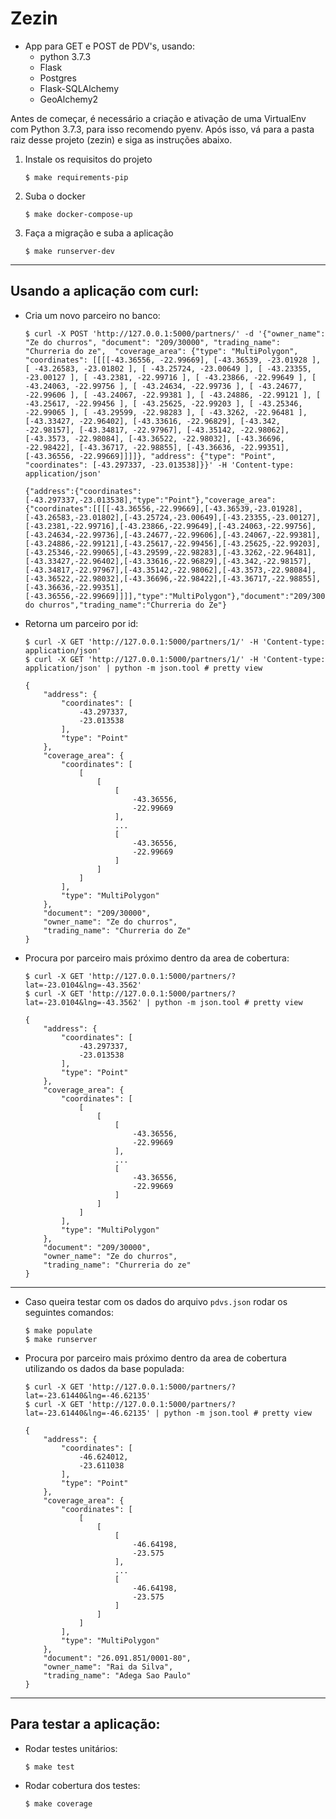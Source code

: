 # Zezin

-  App para GET e POST de PDV's, usando:
    - python 3.7.3
    - Flask
    - Postgres
    - Flask-SQLAlchemy
    - GeoAlchemy2

Antes de começar, é necessário a criação e ativação de uma VirtualEnv com Python 3.7.3, para isso recomendo pyenv.
Após isso, vá para a pasta raiz desse projeto (zezin) e siga as instruções abaixo.

1) Instale os requisitos do projeto

    ```shell
    $ make requirements-pip
    ```

2) Suba o docker

    ```shell
    $ make docker-compose-up
    ```

3) Faça a migração e suba a aplicação

    ```shell
    $ make runserver-dev
    ```

***

## Usando a aplicação com curl:

- Cria um novo parceiro no banco:

    ```shell
    $ curl -X POST 'http://127.0.0.1:5000/partners/' -d '{"owner_name": "Ze do churros", "document": "209/30000", "trading_name": "Churreria do ze",  "coverage_area": {"type": "MultiPolygon", "coordinates": [[[[-43.36556, -22.99669], [-43.36539, -23.01928 ], [ -43.26583, -23.01802 ], [ -43.25724, -23.00649 ], [ -43.23355, -23.00127 ], [ -43.2381, -22.99716 ], [ -43.23866, -22.99649 ], [ -43.24063, -22.99756 ], [ -43.24634, -22.99736 ], [ -43.24677, -22.99606 ], [ -43.24067, -22.99381 ], [ -43.24886, -22.99121 ], [ -43.25617, -22.99456 ], [ -43.25625, -22.99203 ], [ -43.25346, -22.99065 ], [ -43.29599, -22.98283 ], [ -43.3262, -22.96481 ], [-43.33427, -22.96402], [-43.33616, -22.96829], [-43.342, -22.98157], [-43.34817, -22.97967], [-43.35142, -22.98062], [-43.3573, -22.98084], [-43.36522, -22.98032], [-43.36696, -22.98422], [-43.36717, -22.98855], [-43.36636, -22.99351], [-43.36556, -22.99669]]]]}, "address": {"type": "Point", "coordinates": [-43.297337, -23.013538]}}' -H 'Content-type: application/json'
    ```

    ```
    {"address":{"coordinates":[-43.297337,-23.013538],"type":"Point"},"coverage_area":{"coordinates":[[[[-43.36556,-22.99669],[-43.36539,-23.01928],[-43.26583,-23.01802],[-43.25724,-23.00649],[-43.23355,-23.00127],[-43.2381,-22.99716],[-43.23866,-22.99649],[-43.24063,-22.99756],[-43.24634,-22.99736],[-43.24677,-22.99606],[-43.24067,-22.99381],[-43.24886,-22.99121],[-43.25617,-22.99456],[-43.25625,-22.99203],[-43.25346,-22.99065],[-43.29599,-22.98283],[-43.3262,-22.96481],[-43.33427,-22.96402],[-43.33616,-22.96829],[-43.342,-22.98157],[-43.34817,-22.97967],[-43.35142,-22.98062],[-43.3573,-22.98084],[-43.36522,-22.98032],[-43.36696,-22.98422],[-43.36717,-22.98855],[-43.36636,-22.99351],[-43.36556,-22.99669]]]],"type":"MultiPolygon"},"document":"209/30000","owner_name":"Ze do churros","trading_name":"Churreria do Ze"}
    ```

- Retorna um parceiro por id:

    ```shell
    $ curl -X GET 'http://127.0.0.1:5000/partners/1/' -H 'Content-type: application/json'
    $ curl -X GET 'http://127.0.0.1:5000/partners/1/' -H 'Content-type: application/json' | python -m json.tool # pretty view
    ```

    ```
    {
        "address": {
            "coordinates": [
                -43.297337,
                -23.013538
            ],
            "type": "Point"
        },
        "coverage_area": {
            "coordinates": [
                [
                    [
                        [
                            -43.36556,
                            -22.99669
                        ],
                        ...
                        [
                            -43.36556,
                            -22.99669
                        ]
                    ]
                ]
            ],
            "type": "MultiPolygon"
        },
        "document": "209/30000",
        "owner_name": "Ze do churros",
        "trading_name": "Churreria do Ze"
    }
    ```

- Procura por parceiro mais próximo dentro da area de cobertura:

    ```shell
    $ curl -X GET 'http://127.0.0.1:5000/partners/?lat=-23.0104&lng=-43.3562'
    $ curl -X GET 'http://127.0.0.1:5000/partners/?lat=-23.0104&lng=-43.3562' | python -m json.tool # pretty view
    ```

    ```
    {
        "address": {
            "coordinates": [
                -43.297337,
                -23.013538
            ],
            "type": "Point"
        },
        "coverage_area": {
            "coordinates": [
                [
                    [
                        [
                            -43.36556,
                            -22.99669
                        ],
                        ...
                        [
                            -43.36556,
                            -22.99669
                        ]
                    ]
                ]
            ],
            "type": "MultiPolygon"
        },
        "document": "209/30000",
        "owner_name": "Ze do churros",
        "trading_name": "Churreria do ze"
    }
    ```

***
- Caso queira testar com os dados do arquivo `pdvs.json` rodar os seguintes comandos:

    ```
    $ make populate
    $ make runserver
    ```

- Procura por parceiro mais próximo dentro da area de cobertura utilizando os dados da base populada:

    ```shell
    $ curl -X GET 'http://127.0.0.1:5000/partners/?lat=-23.61440&lng=-46.62135'
    $ curl -X GET 'http://127.0.0.1:5000/partners/?lat=-23.61440&lng=-46.62135' | python -m json.tool # pretty view
    ```

    ```
    {
        "address": {
            "coordinates": [
                -46.624012,
                -23.611038
            ],
            "type": "Point"
        },
        "coverage_area": {
            "coordinates": [
                [
                    [
                        [
                            -46.64198,
                            -23.575
                        ],
                        ...
                        [
                            -46.64198,
                            -23.575
                        ]
                    ]
                ]
            ],
            "type": "MultiPolygon"
        },
        "document": "26.091.851/0001-80",
        "owner_name": "Rai da Silva",
        "trading_name": "Adega Sao Paulo"
    }
    ```

***

## Para testar a aplicação:
- Rodar testes unitários:

    ```shell
    $ make test
    ```

- Rodar cobertura dos testes:

    ```shell
    $ make coverage
    ```